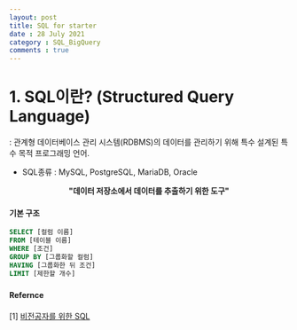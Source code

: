 ```yaml
---
layout: post
title: SQL for starter
date : 28 July 2021
category : SQL_BigQuery
comments : true
---
```

# 1. SQL이란? (Structured Query Language)
 : 관계형 데이터베이스 관리 시스템(RDBMS)의 데이터를 관리하기 위해 특수 설계된 특수 목적 프로그래밍 언어.
 - SQL종류 : MySQL, PostgreSQL, MariaDB, Oracle
<center> <strong>"데이터 저장소에서 데이터를 추출하기 위한 도구"</strong> </center>

#### 기본 구조
```sql  
SELECT [컬럼 이름]
FROM [테이블 이름]
WHERE [조건]
GROUP BY [그룹화할 컬럼]
HAVING [그룹화한 뒤 조건]
LIMIT [제한할 개수]
```

###




#### Refernce
[1] [비전공자를 위한 SQL](https://zzsza.github.io/development/2018/03/18/sql-for-everyone/)

